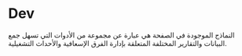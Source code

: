 # Dev
النماذج الموجودة في الصفحة هي عبارة عن مجموعة من الأدوات التي تسهل جمع البيانات والتقارير المختلفة المتعلقة بإدارة الفرق الإسعافية والأحداث التشغيلية.
